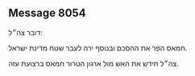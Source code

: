 ## Message 8054

דובר צה״ל:

חמאס הפר את ההסכם ובנוסף ירה לעבר שטח מדינת ישראל. 

צה״ל חידש את האש מול ארגון הטרור חמאס ברצועת עזה.

